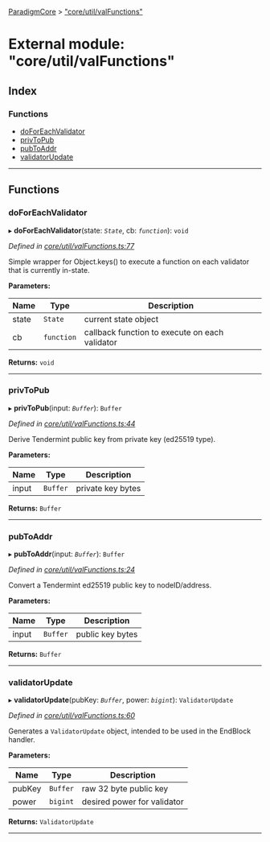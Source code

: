[ParadigmCore](../README.md) > ["core/util/valFunctions"](../modules/_core_util_valfunctions_.md)

# External module: "core/util/valFunctions"

## Index

### Functions

* [doForEachValidator](_core_util_valfunctions_.md#doforeachvalidator)
* [privToPub](_core_util_valfunctions_.md#privtopub)
* [pubToAddr](_core_util_valfunctions_.md#pubtoaddr)
* [validatorUpdate](_core_util_valfunctions_.md#validatorupdate)

---

## Functions

<a id="doforeachvalidator"></a>

###  doForEachValidator

▸ **doForEachValidator**(state: *`State`*, cb: *`function`*): `void`

*Defined in [core/util/valFunctions.ts:77](https://github.com/paradigmfoundation/paradigmcore/blob/838c6d3/src/core/util/valFunctions.ts#L77)*

Simple wrapper for Object.keys() to execute a function on each validator that is currently in-state.

**Parameters:**

| Name | Type | Description |
| ------ | ------ | ------ |
| state | `State` |  current state object |
| cb | `function` |  callback function to execute on each validator |

**Returns:** `void`

___
<a id="privtopub"></a>

###  privToPub

▸ **privToPub**(input: *`Buffer`*): `Buffer`

*Defined in [core/util/valFunctions.ts:44](https://github.com/paradigmfoundation/paradigmcore/blob/838c6d3/src/core/util/valFunctions.ts#L44)*

Derive Tendermint public key from private key (ed25519 type).

**Parameters:**

| Name | Type | Description |
| ------ | ------ | ------ |
| input | `Buffer` |  private key bytes |

**Returns:** `Buffer`

___
<a id="pubtoaddr"></a>

###  pubToAddr

▸ **pubToAddr**(input: *`Buffer`*): `Buffer`

*Defined in [core/util/valFunctions.ts:24](https://github.com/paradigmfoundation/paradigmcore/blob/838c6d3/src/core/util/valFunctions.ts#L24)*

Convert a Tendermint ed25519 public key to nodeID/address.

**Parameters:**

| Name | Type | Description |
| ------ | ------ | ------ |
| input | `Buffer` |  public key bytes |

**Returns:** `Buffer`

___
<a id="validatorupdate"></a>

###  validatorUpdate

▸ **validatorUpdate**(pubKey: *`Buffer`*, power: *`bigint`*): `ValidatorUpdate`

*Defined in [core/util/valFunctions.ts:60](https://github.com/paradigmfoundation/paradigmcore/blob/838c6d3/src/core/util/valFunctions.ts#L60)*

Generates a `ValidatorUpdate` object, intended to be used in the EndBlock handler.

**Parameters:**

| Name | Type | Description |
| ------ | ------ | ------ |
| pubKey | `Buffer` |  raw 32 byte public key |
| power | `bigint` |  desired power for validator |

**Returns:** `ValidatorUpdate`

___

